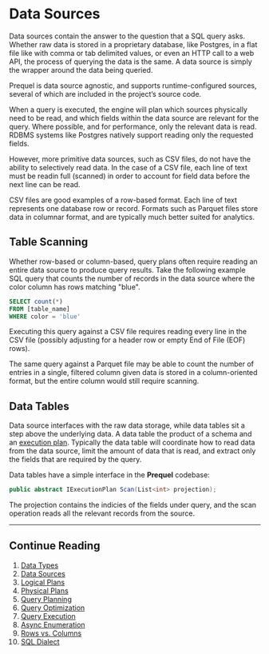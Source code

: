 # Data Sources

Data sources contain the answer to the question that a SQL query asks.  Whether raw data is stored in a proprietary database, like Postgres, in a flat file like with comma or tab delimited values, or even an HTTP call to a web API, the process of querying the data is the same.  A data source is simply the wrapper around the data being queried.

Prequel is data source agnostic, and supports runtime-configured sources, several of which are included in the project’s source code.

When a query is executed, the engine will plan which sources physically need to be read, and which fields within the data source are relevant for the query.  Where possible, and for performance, only the relevant data is read.  RDBMS systems like Postgres natively support reading only the requested fields.  

However, more primitive data sources, such as CSV files, do not have the ability to selectively read data.  In the case of a CSV file, each line of text must be readin full (scanned) in order to account for field data before the next line can be read.

CSV files are good examples of a row-based format.  Each line of text represents one database row or record.  Formats such as Parquet files store data in columnar format, and are typically much better suited for analytics.  

## Table Scanning
Whether row-based or column-based, query plans often require reading an entire data source to produce query results.  Take the following example SQL query that counts the number of records in the data source where the color column has rows matching "blue".

```sql
SELECT count(*)
FROM [table_name]
WHERE color = 'blue'
```

Executing this query against a CSV file requires reading every line in the CSV file (possibly adjusting for a header row or empty End of File (EOF) rows).  

The same query against a Parquet file may be able to count the number of entries in a single, filtered column given data is stored in a column-oriented format, but the entire column would still require scanning.

## Data Tables
Data source interfaces with the raw data storage, while data tables sit a step above the underlying data.  A data table the product of a schema and an [execution plan](./physical-plans.md).  Typically the data table will coordinate how to read data from the data source, limit the amount of data that is read, and extract only the fields that are required by the query.

Data tables have a simple interface in the **Prequel** codebase:

```c#
public abstract IExecutionPlan Scan(List<int> projection);
```

The projection contains the indicies of the fields under query, and the scan operation reads all the relevant records from the source.

---

## Continue Reading

1.   [Data Types](data-types.md)
2.   [Data Sources](data-sources.md)
3.   [Logical Plans](logical-plans.md)
4.   [Physical Plans](physical-plans.md)
5.   [Query Planning](query-planning.md)
6.   [Query Optimization](query-optimization.md)
7.   [Query Execution](query-execution.md)
8.   [Async Enumeration](async-execution.md)
9.   [Rows vs. Columns](rows-and-columns.md)
10.  [SQL Dialect](sql-dialect.md)